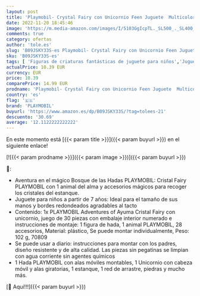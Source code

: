 ```yaml
---
layout: post
title: 'Playmobil- Crystal Fairy con Unicornio Feen Juguete  Multicolor  70809 '
date: 2022-11-20 18:45:46
image: 'https://m.media-amazon.com/images/I/5103GgIcpTL._SL500_._SL400_.jpg'
comments: true
category: ofertas
author: 'tole.es'
slug: 'B09JSKY33S-es Playmobil- Crystal Fairy con Unicornio Feen Juguete...'
sku: 'B09JSKY33S-es'
tags: [ 'Figuras de criaturas fantásticas de juguete para niños','Juguetes','Juguetes y juegos','Muñecos y figuras','playmobil','playmobil-','🇪🇸', ]
actualPrice: 10.39 EUR
currency: EUR
price: 10.39
comparePrice: 14.99 EUR
prodname: 'Playmobil- Crystal Fairy con Unicornio Feen Juguete  Multicolor  70809 '
country: 'es'
flag: '🇪🇸'
brand: 'PLAYMOBIL'
buyurl: 'https://www.amazon.es/dp/B09JSKY33S/?tag=tolees-21'
descuento: '30.69'
average: '12.1122222222222'
---
```


En este momento está [{{< param title >}}]({{< param buyurl >}}) en el siguiente enlace!

[![{{< param prodname >}}]({{< param image >}})]({{< param buyurl >}})

🔎:

- Aventura en el mágico Bosque de las Hadas PLAYMOBIL: Cristal Fairy PLAYMOBIL con 1 animal del alma y accesorios mágicos para recoger los cristales del estanque.
- Juguete para niños a partir de 7 años: Ideal para el tamaño de sus manos y bordes redondeados agradables al tacto
- Contenido: 1x PLAYMOBIL Adventures of Ayuma Cristal Fairy con unicornio, juego de 30 piezas con embalaje interior numerado e instrucciones de montaje: 1 figura de hada, 1 animal PLAYMOBIL, 28 accesorios, Material: plástico, Se puede montar individualmente, Peso: 102 g, 70809
- Se puede usar a diario: instrucciones para montar con los padres, diseño resistente y de alta calidad. Las piezas sin pegatinas se limpian con agua corriente sin agentes químicos
- 1 Hada PLAYMOBIL con alas móviles montables, 1 Unicornio con cabeza móvil y alas giratorias, 1 estanque, 1 red de arrastre, piedras y mucho más.

[🛒 Aquí!!!]({{< param buyurl >}})
